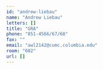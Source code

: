 ```yaml
---
id: "andrew-liebau"
name: "Andrew Liebau"
letters: []
title: "GRA"
phone: "851-4566/67/68"
fax: ""
email: "awl2142@cumc.columbia.edu"
room: "602"
url: []
---
```

